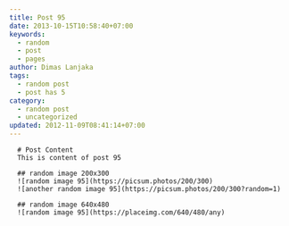```yaml
---
title: Post 95
date: 2013-10-15T10:58:40+07:00
keywords:
  - random
  - post
  - pages
author: Dimas Lanjaka
tags:
  - random post
  - post has 5
category:
  - random post
  - uncategorized
updated: 2012-11-09T08:41:14+07:00
---
```


      # Post Content
      This is content of post 95

      ## random image 200x300
      ![random image 95](https://picsum.photos/200/300)
      ![another random image 95](https://picsum.photos/200/300?random=1)

      ## random image 640x480
      ![random image 95](https://placeimg.com/640/480/any)
      